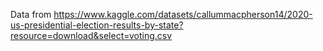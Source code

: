 Data from https://www.kaggle.com/datasets/callummacpherson14/2020-us-presidential-election-results-by-state?resource=download&select=voting.csv
